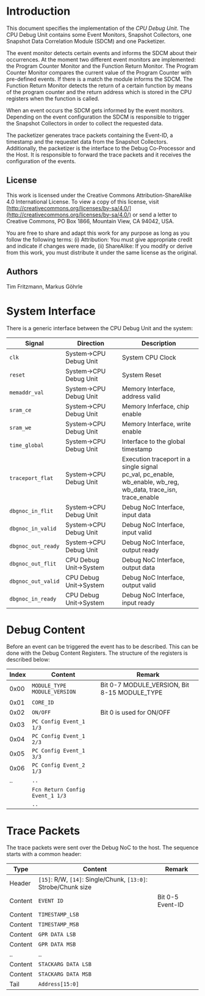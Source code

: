 # Introduction

This document specifies the implementation of the *CPU Debug Unit*. The CPU Debug Unit contains some Event Monitors, Snapshot Collectors, one Snapshot Data Correlation Module (SDCM) and one Packetizer.

The event monitor detects certain events and informs the SDCM about their occurrences. At the moment two different event monitors are implemented: the Program Counter Monitor and the Function Return Monitor. The Program Counter Monitor compares the current value of the Program Counter with pre-defined events. If there is a match the module informs the SDCM.
The Function Return Monitor detects the return of a certain function by means of the program counter and the return address which is stored in the CPU registers when the function is called.

When an event occurs the SDCM gets informed by the event monitors. Depending on the event configuration the SDCM is responsible to trigger the Snapshot Collectors in order to collect the requested data.

The packetizer generates trace packets containing the Event-ID, a timestamp and the requestet data from the Snapshot Collectors. Additionally, the packetizer is the interface to the Debug Co-Processor and the Host. It is responsible to forward the trace packets and it receives the configuration of the events. 



## License

This work is licensed under the Creative Commons
Attribution-ShareAlike 4.0 International License. To view a copy of
this license, visit
[http://creativecommons.org/licenses/by-sa/4.0/](http://creativecommons.org/licenses/by-sa/4.0/)
or send a letter to Creative Commons, PO Box 1866, Mountain View, CA
94042, USA.

You are free to share and adapt this work for any purpose as long as
you follow the following terms: (i) Attribution: You must give
appropriate credit and indicate if changes were made, (ii) ShareAlike:
If you modify or derive from this work, you must distribute it under
the same license as the original.

## Authors

Tim Fritzmann, Markus Göhrle

# System Interface

There is a generic interface between the CPU Debug Unit and the system:

 Signal             | Direction              | Description
 -------------------| -----------------------| -----------
 `clk`              | System->CPU Debug Unit | System CPU Clock
 `reset`            | System->CPU Debug Unit | System Reset
 `memaddr_val`      | System->CPU Debug Unit | Memory Interface, address valid
 `sram_ce`          | System->CPU Debug Unit | Memory Inferface, chip enable
 `sram_we`          | System->CPU Debug Unit | Memory Interface, write enable
 `time_global`      | System->CPU Debug Unit | Interface to the global timestamp
 `traceport_flat`   | System->CPU Debug Unit | Execution traceport in a single signal<br>pc_val, pc_enable, wb_enable, wb_reg,<br>wb_data, trace_isn, trace_enable
 `dbgnoc_in_flit`   | System->CPU Debug Unit | Debug NoC Interface, input data
 `dbgnoc_in_valid`  | System->CPU Debug Unit | Debug NoC Interface, input valid
 `dbgnoc_out_ready` | System->CPU Debug Unit | Debug NoC Interface, output ready
 `dbgnoc_out_flit`  | CPU Debug Unit->System | Debug NoC Interface, output data
 `dbgnoc_out_valid` | CPU Debug Unit->System | Debug NoC Interface, output valid
 `dbgnoc_in_ready`  | CPU Debug Unit->System | Debug NoC Interface, input ready


# Debug Content

Before an event can be triggered the event has to be described.
This can be done with the Debug Content Registers.
The structure of the registers is described below:

 Index   | Content                          | Remark
 ------- | -------                          | ------
 0x00    | `MODULE_TYPE	MODULE_VERSION`     | Bit 0-7 MODULE_VERSION, Bit 8-15 MODULE_TYPE
 0x01    | `CORE_ID`			    |
 0x02    | `ON/OFF`			    | Bit 0 is used for ON/OFF
 0x03    | `PC Config Event_1 1/3`	    |
 0x04    | `PC Config Event_1 2/3`	    |
 0x05    | `PC Config Event_1 3/3`	    |
 0x06    | `PC Config Event_2 1/3`	    |
 ..      | `..`				    |
         | `Fcn Return Config Event_1 1/3`  |
         | `..`				    |


# Trace Packets

The trace packets were sent over the Debug NoC to the host.
The sequence starts with a common header:

 Type     | Content       						      | Remark
 -------  | -------							      | ------
 Header   | `[15]`: R/W, `[14]`: Single/Chunk, `[13:0]`: Strobe/Chunk size    |
 Content  | `EVENT ID`							      | Bit 0-5 Event-ID
 Content  | `TIMESTAMP_LSB`						      |
 Content  | `TIMESTAMP_MSB`						      |
 Content  | `GPR DATA LSB`						      |
 Content  | `GPR DATA MSB`						      |
 ..       | ..								      |
 Content  | `STACKARG DATA LSB`						      |
 Content  | `STACKARG DATA MSB`						      |
 Tail     | `Address[15:0]`						      |